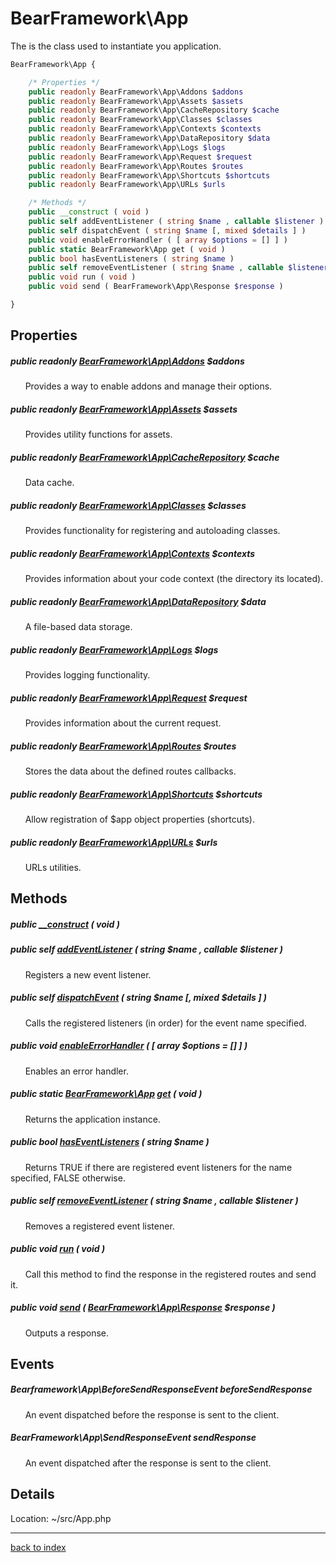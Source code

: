 # BearFramework\App

The is the class used to instantiate you application.

```php
BearFramework\App {

	/* Properties */
	public readonly BearFramework\App\Addons $addons
	public readonly BearFramework\App\Assets $assets
	public readonly BearFramework\App\CacheRepository $cache
	public readonly BearFramework\App\Classes $classes
	public readonly BearFramework\App\Contexts $contexts
	public readonly BearFramework\App\DataRepository $data
	public readonly BearFramework\App\Logs $logs
	public readonly BearFramework\App\Request $request
	public readonly BearFramework\App\Routes $routes
	public readonly BearFramework\App\Shortcuts $shortcuts
	public readonly BearFramework\App\URLs $urls

	/* Methods */
	public __construct ( void )
	public self addEventListener ( string $name , callable $listener )
	public self dispatchEvent ( string $name [, mixed $details ] )
	public void enableErrorHandler ( [ array $options = [] ] )
	public static BearFramework\App get ( void )
	public bool hasEventListeners ( string $name )
	public self removeEventListener ( string $name , callable $listener )
	public void run ( void )
	public void send ( BearFramework\App\Response $response )

}
```

## Properties

##### public readonly [BearFramework\App\Addons](bearframework.app.addons.class.md) $addons

&nbsp;&nbsp;&nbsp;&nbsp;&nbsp;&nbsp;Provides a way to enable addons and manage their options.

##### public readonly [BearFramework\App\Assets](bearframework.app.assets.class.md) $assets

&nbsp;&nbsp;&nbsp;&nbsp;&nbsp;&nbsp;Provides utility functions for assets.

##### public readonly [BearFramework\App\CacheRepository](bearframework.app.cacherepository.class.md) $cache

&nbsp;&nbsp;&nbsp;&nbsp;&nbsp;&nbsp;Data cache.

##### public readonly [BearFramework\App\Classes](bearframework.app.classes.class.md) $classes

&nbsp;&nbsp;&nbsp;&nbsp;&nbsp;&nbsp;Provides functionality for registering and autoloading classes.

##### public readonly [BearFramework\App\Contexts](bearframework.app.contexts.class.md) $contexts

&nbsp;&nbsp;&nbsp;&nbsp;&nbsp;&nbsp;Provides information about your code context (the directory its located).

##### public readonly [BearFramework\App\DataRepository](bearframework.app.datarepository.class.md) $data

&nbsp;&nbsp;&nbsp;&nbsp;&nbsp;&nbsp;A file-based data storage.

##### public readonly [BearFramework\App\Logs](bearframework.app.logs.class.md) $logs

&nbsp;&nbsp;&nbsp;&nbsp;&nbsp;&nbsp;Provides logging functionality.

##### public readonly [BearFramework\App\Request](bearframework.app.request.class.md) $request

&nbsp;&nbsp;&nbsp;&nbsp;&nbsp;&nbsp;Provides information about the current request.

##### public readonly [BearFramework\App\Routes](bearframework.app.routes.class.md) $routes

&nbsp;&nbsp;&nbsp;&nbsp;&nbsp;&nbsp;Stores the data about the defined routes callbacks.

##### public readonly [BearFramework\App\Shortcuts](bearframework.app.shortcuts.class.md) $shortcuts

&nbsp;&nbsp;&nbsp;&nbsp;&nbsp;&nbsp;Allow registration of $app object properties (shortcuts).

##### public readonly [BearFramework\App\URLs](bearframework.app.urls.class.md) $urls

&nbsp;&nbsp;&nbsp;&nbsp;&nbsp;&nbsp;URLs utilities.

## Methods

##### public [__construct](bearframework.app.__construct.method.md) ( void )

##### public self [addEventListener](bearframework.app.addeventlistener.method.md) ( string $name , callable $listener )

&nbsp;&nbsp;&nbsp;&nbsp;&nbsp;&nbsp;Registers a new event listener.

##### public self [dispatchEvent](bearframework.app.dispatchevent.method.md) ( string $name [, mixed $details ] )

&nbsp;&nbsp;&nbsp;&nbsp;&nbsp;&nbsp;Calls the registered listeners (in order) for the event name specified.

##### public void [enableErrorHandler](bearframework.app.enableerrorhandler.method.md) ( [ array $options = [] ] )

&nbsp;&nbsp;&nbsp;&nbsp;&nbsp;&nbsp;Enables an error handler.

##### public static [BearFramework\App](bearframework.app.class.md) [get](bearframework.app.get.method.md) ( void )

&nbsp;&nbsp;&nbsp;&nbsp;&nbsp;&nbsp;Returns the application instance.

##### public bool [hasEventListeners](bearframework.app.haseventlisteners.method.md) ( string $name )

&nbsp;&nbsp;&nbsp;&nbsp;&nbsp;&nbsp;Returns TRUE if there are registered event listeners for the name specified, FALSE otherwise.

##### public self [removeEventListener](bearframework.app.removeeventlistener.method.md) ( string $name , callable $listener )

&nbsp;&nbsp;&nbsp;&nbsp;&nbsp;&nbsp;Removes a registered event listener.

##### public void [run](bearframework.app.run.method.md) ( void )

&nbsp;&nbsp;&nbsp;&nbsp;&nbsp;&nbsp;Call this method to find the response in the registered routes and send it.

##### public void [send](bearframework.app.send.method.md) ( [BearFramework\App\Response](bearframework.app.response.class.md) $response )

&nbsp;&nbsp;&nbsp;&nbsp;&nbsp;&nbsp;Outputs a response.

## Events

##### Bearframework\App\BeforeSendResponseEvent beforeSendResponse

&nbsp;&nbsp;&nbsp;&nbsp;&nbsp;&nbsp;An event dispatched before the response is sent to the client.

##### BearFramework\App\SendResponseEvent sendResponse

&nbsp;&nbsp;&nbsp;&nbsp;&nbsp;&nbsp;An event dispatched after the response is sent to the client.

## Details

Location: ~/src/App.php

---

[back to index](index.md)

